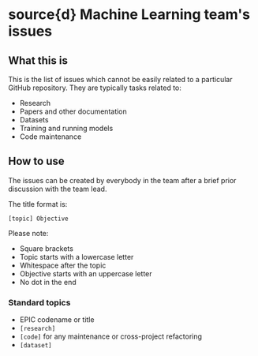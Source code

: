 source{d} Machine Learning team's issues
========================================

What this is
------------

This is the list of issues which cannot be easily related to a particular GitHub
repository. They are typically tasks related to:

- Research
- Papers and other documentation
- Datasets
- Training and running models
- Code maintenance

How to use
----------

The issues can be created by everybody in the team after a brief prior discussion
with the team lead.

The title format is:

```
[topic] Objective
```

Please note:

- Square brackets
- Topic starts with a lowercase letter
- Whitespace after the topic
- Objective starts with an uppercase letter
- No dot in the end

### Standard topics

- EPIC codename or title
- `[research]`
- `[code]` for any maintenance or cross-project refactoring
- `[dataset]`
